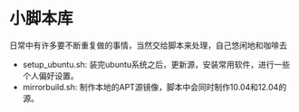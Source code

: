 小脚本库
========
日常中有许多要不断重复做的事情，当然交给脚本来处理，自己悠闲地和咖啡去


* setup_ubuntu.sh: 装完ubuntu系统之后，更新源，安装常用软件，进行一些个人偏好设置。
* mirrorbuild.sh: 制作本地的APT源镜像，脚本中会同时制作10.04和12.04的源。

